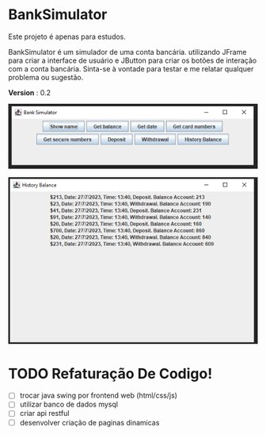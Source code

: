 # BankSimulator
Este projeto é apenas para estudos.

BankSimulator é um simulador de uma conta bancária. utilizando JFrame para criar a interface de usuário e JButton para criar os botões de interação com a conta bancária.
Sinta-se à vontade para testar e me relatar qualquer problema ou sugestão.

**Version** : 0.2

![Version 1.0](front.png)

![Version 1.0](fronthistory.png)

# TODO Refaturação De Codigo!
- [ ] trocar java swing por frontend web (html/css/js)
- [ ] utilizar banco de dados mysql
- [ ] criar api restful
- [ ] desenvolver criação de paginas dinamicas
